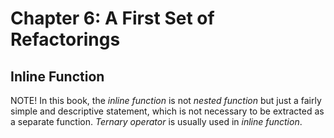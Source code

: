 # Chapter 6: A First Set of Refactorings
## Inline Function
NOTE! In this book, the *inline function* is not *nested function* but just a fairly simple and descriptive statement, which is not necessary to be extracted as a separate function. *Ternary operator* is usually used in *inline function*.

